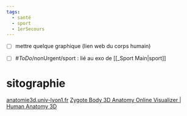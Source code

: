 ```yaml
---
tags:
  - santé
  - sport
  - 1erSecours
---
```

- [ ] mettre quelque graphique (lien web du corps humain)
- [ ] #_ToDo_/nonUrgent/sport  : lié au exo de [[_Sport Main|sport]]




# sitographie
[anatomie3d.univ-lyon1.fr](https://anatomie3d.univ-lyon1.fr/)
[Zygote Body 3D Anatomy Online Visualizer | Human Anatomy 3D](https://www.zygotebody.com/)